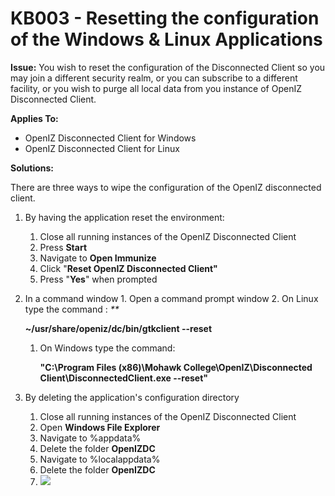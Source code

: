 # KB003 - Resetting the configuration of the Windows & Linux Applications

**Issue:** You wish to reset the configuration of the Disconnected Client so you may join a different security realm, or you can subscribe to a different facility, or you wish to purge all local data from you instance of OpenIZ Disconnected Client.

**Applies To:**

* OpenIZ Disconnected Client for Windows
* OpenIZ Disconnected Client for Linux

**Solutions:**

There are three ways to wipe the configuration of the OpenIZ disconnected client.

1. By having the application reset the environment:
   1. Close all running instances of the OpenIZ Disconnected Client
   2. Press **Start**
   3. Navigate to **Open Immunize**
   4. Click "**Reset OpenIZ Disconnected Client"**
   5. Press "**Yes**" when prompted
2. In a command window 1. Open a command prompt window 2. On Linux type the command : _\*\*_

   **~/usr/share/openiz/dc/bin/gtkclient --reset**

   1. On Windows type the command:

      **"C:\Program Files \(x86\)\Mohawk College\OpenIZ\Disconnected Client\DisconnectedClient.exe --reset"**

3. By deleting the application's configuration directory
   1. Close all running instances of the OpenIZ Disconnected Client
   2. Open **Windows File Explorer**
   3. Navigate to %appdata%
   4. Delete the folder **OpenIZDC**
   5. Navigate to %localappdata%
   6. Delete the folder **OpenIZDC**
   7. ![](https://raw.githubusercontent.com/santedb/dev-doc/master/.gitbook/assets/kb003-delete.png) 

